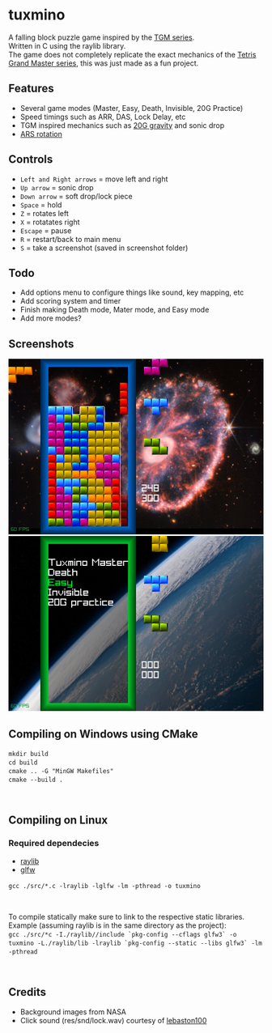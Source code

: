 # tuxmino
A falling block puzzle game inspired by the [TGM series](https://tetris.wiki/Tetris_The_Grand_Master_3_Terror-Instinct).  
Written in C using the raylib library.  
The game does not completely replicate the exact mechanics of the [Tetris Grand Master series](https://tetris.wiki/Tetris_The_Grand_Master_3_Terror-Instinct), this was just made as a fun project.  

## Features
- Several game modes (Master, Easy, Death, Invisible, 20G Practice)
- Speed timings such as ARR, DAS, Lock Delay, etc
- TGM inspired mechanics such as [20G gravity](https://tetris.wiki/20G) and sonic drop
- [ARS rotation](https://tetris.wiki/Arika_Rotation_System)

## Controls
- `Left and Right arrows` = move left and right
- `Up arrow` = sonic drop
- `Down arrow` = soft drop/lock piece
- `Space` = hold
- `Z` = rotates left
- `X` = rotatates right
- `Escape` = pause
- `R` = restart/back to main menu
- `S` = take a screenshot (saved in screenshot folder)

## Todo
- Add options menu to configure things like sound, key mapping, etc
- Add scoring system and timer
- Finish making Death mode, Mater mode, and Easy mode
- Add more modes?

## Screenshots
<img src="https://github.com/Scarbyte/tuxmino/blob/main/screenshots/screenshot.png?raw=true" width=600>
<img src="https://github.com/Scarbyte/tuxmino/blob/main/screenshots/menu.png?raw=true" width=600>

<br>

## Compiling on Windows using CMake
`mkdir build`  
`cd build`  
`cmake .. -G "MinGW Makefiles"`  
`cmake --build .`  

<br>

## Compiling on Linux
### Required dependecies
- [raylib](https://github.com/raysan5/raylib)
- [glfw](https://github.com/glfw/glfw)

`gcc ./src/*.c -lraylib -lglfw -lm -pthread -o tuxmino`

<br>

To compile statically make sure to link to the respective static libraries.  
Example (assuming raylib is in the same directory as the project):  
```gcc ./src/*c -I./raylib//include `pkg-config --cflags glfw3` -o tuxmino -L./raylib/lib -lraylib `pkg-config --static --libs glfw3` -lm -pthread```

<br>

## Credits
- Background images from NASA
- Click sound (res/snd/lock.wav) courtesy of [lebaston100](https://freesound.org/people/lebaston100/sounds/192276/)

